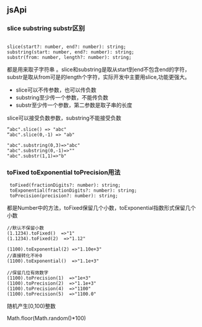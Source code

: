 

## jsApi
### slice substring substr区别
```

slice(start?: number, end?: number): string;
substring(start: number, end?: number): string;
substr(from: number, length?: number): string;
```

都是用来取子字符串 。slice和substring是取从start到end不包含end的字符，substr是取从from可是的length个字符，实际开发中主要用slice,功能更强大。

- slice可以不传参数，也可以传负数
- substring至少传一个参数，不能传负数
- substr至少传一个参数，第二参数是取子串的长度

 slice可以接受负数参数，substring不能接受负数

```
“abc".slice() => "abc"
“abc".slice(0,-1) => "ab"

"abc".substring(0,3)=>"abc"
"abc".substring(0,-1)=>""
"abc".substr(1,1)=>"b"
```

### toFixed toExponential toPrecision用法

```
 toFixed(fractionDigits?: number): string;
 toExponential(fractionDigits?: number): string;
 toPrecision(precision?: number): string;
```

都是Number中的方法，toFixed保留几个小数，toExponential指数形式保留几个小数

```
//默认不保留小数
(1.1234).toFixed()  =>"1"
(1.1234).toFixed(2)  =>"1.12"

(1100).toExponential(2) =>"1.10e+3"
//直接转化不补0
(1100).toExponential()  =>"1.1e+3"

//保留几位有效数字
(1100).toPrecision(1)  =>"1e+3"
(1100).toPrecision(2)  =>"1.1e+3"
(1100).toPrecision(4)  =>"1100"
(1100).toPrecision(5)  =>"1100.0"
```

随机产生[0,100)整数

Math.floor(Math.random()*100)
